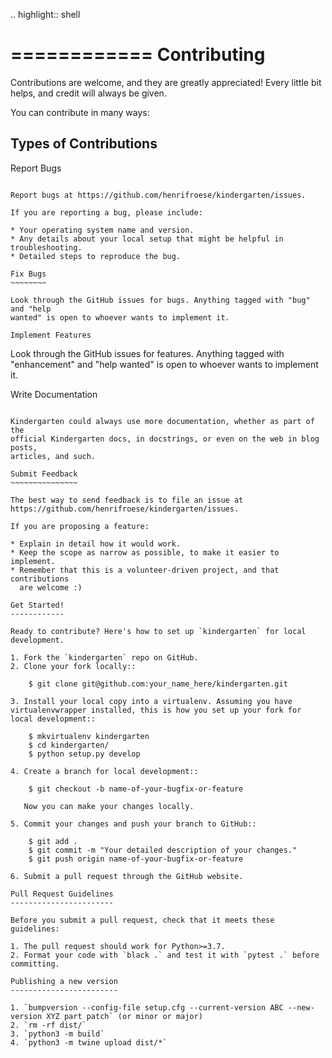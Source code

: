 .. highlight:: shell

============
Contributing
============

Contributions are welcome, and they are greatly appreciated! Every little bit
helps, and credit will always be given.

You can contribute in many ways:

Types of Contributions
----------------------

Report Bugs
~~~~~~~~~~~

Report bugs at https://github.com/henrifroese/kindergarten/issues.

If you are reporting a bug, please include:

* Your operating system name and version.
* Any details about your local setup that might be helpful in troubleshooting.
* Detailed steps to reproduce the bug.

Fix Bugs
~~~~~~~~

Look through the GitHub issues for bugs. Anything tagged with "bug" and "help
wanted" is open to whoever wants to implement it.

Implement Features
~~~~~~~~~~~~~~~~~~

Look through the GitHub issues for features. Anything tagged with "enhancement"
and "help wanted" is open to whoever wants to implement it.

Write Documentation
~~~~~~~~~~~~~~~~~~~

Kindergarten could always use more documentation, whether as part of the
official Kindergarten docs, in docstrings, or even on the web in blog posts,
articles, and such.

Submit Feedback
~~~~~~~~~~~~~~~

The best way to send feedback is to file an issue at https://github.com/henrifroese/kindergarten/issues.

If you are proposing a feature:

* Explain in detail how it would work.
* Keep the scope as narrow as possible, to make it easier to implement.
* Remember that this is a volunteer-driven project, and that contributions
  are welcome :)

Get Started!
------------

Ready to contribute? Here's how to set up `kindergarten` for local development.

1. Fork the `kindergarten` repo on GitHub.
2. Clone your fork locally::

    $ git clone git@github.com:your_name_here/kindergarten.git

3. Install your local copy into a virtualenv. Assuming you have virtualenvwrapper installed, this is how you set up your fork for local development::

    $ mkvirtualenv kindergarten
    $ cd kindergarten/
    $ python setup.py develop

4. Create a branch for local development::

    $ git checkout -b name-of-your-bugfix-or-feature

   Now you can make your changes locally.

5. Commit your changes and push your branch to GitHub::

    $ git add .
    $ git commit -m "Your detailed description of your changes."
    $ git push origin name-of-your-bugfix-or-feature

6. Submit a pull request through the GitHub website.

Pull Request Guidelines
-----------------------

Before you submit a pull request, check that it meets these guidelines:

1. The pull request should work for Python>=3.7.
2. Format your code with `black .` and test it with `pytest .` before committing.

Publishing a new version
------------------------

1. `bumpversion --config-file setup.cfg --current-version ABC --new-version XYZ part patch` (or minor or major)
2. `rm -rf dist/`
3. `python3 -m build`
4. `python3 -m twine upload dist/*`
